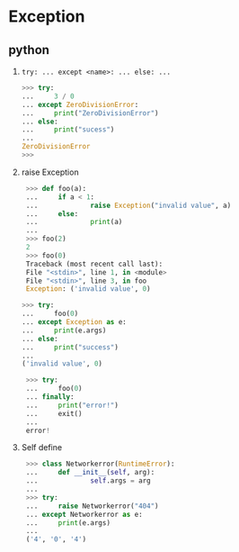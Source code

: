 # Exception

## python
1. `try: ... except <name>: ... else: ...`
    ```python
    >>> try:
    ...     3 / 0
    ... except ZeroDivisionError:
    ...     print("ZeroDivisionError")
    ... else:
    ...     print("sucess")
    ...
    ZeroDivisionError
    >>>
    ```
2. raise Exception
   ```python
    >>> def foo(a):
    ...     if a < 1:
    ...             raise Exception("invalid value", a)
    ...     else:
    ...             print(a)
    ...
    >>> foo(2)
    2
    >>> foo(0)
    Traceback (most recent call last):
    File "<stdin>", line 1, in <module>
    File "<stdin>", line 3, in foo
    Exception: ('invalid value', 0)
    ```
    
    ```python
    >>> try:
    ...     foo(0)
    ... except Exception as e:
    ...     print(e.args)
    ... else:
    ...     print("success")
    ...
    ('invalid value', 0)
   ```
   ```python
    >>> try:
    ...     foo(0)
    ... finally:
    ...     print("error!")
    ...     exit()
    ...
    error!
    ```
3. Self define
   ```python
    >>> class Networkerror(RuntimeError):
    ...     def __init__(self, arg):
    ...             self.args = arg
    ...
    >>> try:
    ...     raise Networkerror("404")
    ... except Networkerror as e:
    ...     print(e.args)
    ...
    ('4', '0', '4')
   ```
